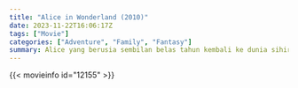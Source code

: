 ```yaml
---
title: "Alice in Wonderland (2010)"
date: 2023-11-22T16:06:17Z
tags: ["Movie"]
categories: ["Adventure", "Family", "Fantasy"]
summary: Alice yang berusia sembilan belas tahun kembali ke dunia sihir dari petualangan masa kecilnya, di mana dia bertemu kembali dengan teman-teman lamanya dan mengetahui takdirnya yang sebenarnya untuk mengakhiri teror Ratu Merah.
---
```


<mux-player stream-type="on-demand"
src="https://kp3d-my.sharepoint.com/personal/ryoo_kp3d_onmicrosoft_com/_layouts/15/download.aspx?share=EY1rTHDjas9HoWWBvFJpxfIBdJ9yK2bCJM_AApKRovJ-NQ" prefer-playback="mse" controls>

</mux-player>


{{< movieinfo id="12155" >}}

<script src="https://cdn.jsdelivr.net/npm/@mux/mux-player"></script>

 <script type="application/ld+json ">
{
"@context": "https://schema.org/",
"@type": "VideoObject",
"name": "Alice in Wonderland",
"contentUrl": "https://stream.mux.com/6jHp2kcs1toU01Zw52YhiSB5imNMxcvLysJMjkzoiAgo.m3u8",
"thumbnailUrl": "https://www.themoviedb.org/t/p/original/drbt85HYXH4lHX4VpIz8jixGBlR.jpg?width=314&fit_mode=preserve&time=25",
"uploadDate": "2023-11-22T16:06:17Z",
}

</script>